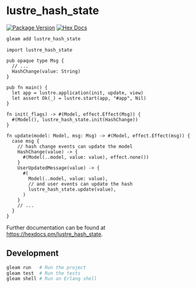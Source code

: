 # lustre_hash_state

[![Package Version](https://img.shields.io/hexpm/v/lustre_hash_state)](https://hex.pm/packages/lustre_hash_state)
[![Hex Docs](https://img.shields.io/badge/hex-docs-ffaff3)](https://hexdocs.pm/lustre_hash_state/)

```sh
gleam add lustre_hash_state
```

```gleam
import lustre_hash_state

pub opaque type Msg {
  // ...
  HashChange(value: String)
}

pub fn main() {
  let app = lustre.application(init, update, view)
  let assert Ok(_) = lustre.start(app, "#app", Nil)
}

fn init(_flags) -> #(Model, effect.Effect(Msg)) {
  #(Model(), lustre_hash_state.init(HashChange))
}

fn update(model: Model, msg: Msg) -> #(Model, effect.Effect(msg)) {
  case msg {
    // hash change events can update the model
    HashChange(value) -> {
      #(Model(..model, value: value), effect.none())
    }
    UserUpdatedMessage(value) -> {
      #(
        Model(..model, value: value),
        // and user events can update the hash
        lustre_hash_state.update(value),
      )
    }
    // ...
  }
}
```

Further documentation can be found at <https://hexdocs.pm/lustre_hash_state>.

## Development

```sh
gleam run   # Run the project
gleam test  # Run the tests
gleam shell # Run an Erlang shell
```
